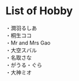 # List of Hobby
・潤羽るしあ<br/>
・桐生ココ<br/>
・Mr and Mrs Gao<br/>
・大空スバル<br/>
・名取さな<br/>
・がうる・ぐら<br/>
・大神ミオ<br/>

